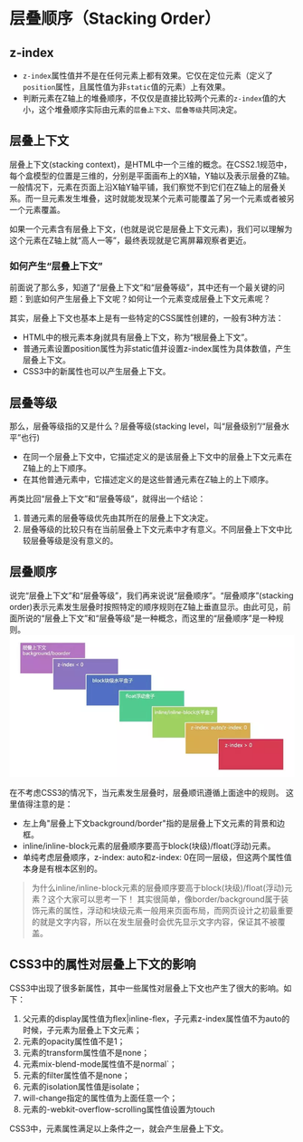 <!--
 * @Author: tangdaoyong
 * @Date: 2021-04-27 11:16:43
 * @LastEditors: tangdaoyong
 * @LastEditTime: 2021-04-27 11:37:48
 * @Description: 层叠顺序
-->
# 层叠顺序（Stacking Order）

## z-index

* `z-index`属性值并不是在任何元素上都有效果。它仅在定位元素（定义了`position`属性，且属性值为非`static`值的元素）上有效果。
* 判断元素在Z轴上的堆叠顺序，不仅仅是直接比较两个元素的`z-index`值的大小，这个堆叠顺序实际由元素的`层叠上下文`、`层叠等级`共同决定。

## 层叠上下文

层叠上下文(stacking context)，是HTML中一个三维的概念。在CSS2.1规范中，每个盒模型的位置是三维的，分别是平面画布上的X轴，Y轴以及表示层叠的Z轴。一般情况下，元素在页面上沿X轴Y轴平铺，我们察觉不到它们在Z轴上的层叠关系。而一旦元素发生堆叠，这时就能发现某个元素可能覆盖了另一个元素或者被另一个元素覆盖。

如果一个元素含有层叠上下文，(也就是说它是层叠上下文元素)，我们可以理解为这个元素在Z轴上就“高人一等”，最终表现就是它离屏幕观察者更近。

### 如何产生“层叠上下文”

前面说了那么多，知道了“层叠上下文”和“层叠等级”，其中还有一个最关键的问题：到底如何产生层叠上下文呢？如何让一个元素变成层叠上下文元素呢？

其实，层叠上下文也基本上是有一些特定的CSS属性创建的，一般有3种方法：

* HTML中的根元素<html></html>本身j就具有层叠上下文，称为“根层叠上下文”。
* 普通元素设置position属性为非static值并设置z-index属性为具体数值，产生层叠上下文。
* CSS3中的新属性也可以产生层叠上下文。

## 层叠等级

那么，层叠等级指的又是什么？层叠等级(stacking level，叫“层叠级别”/“层叠水平”也行)

* 在同一个层叠上下文中，它描述定义的是该层叠上下文中的层叠上下文元素在Z轴上的上下顺序。
* 在其他普通元素中，它描述定义的是这些普通元素在Z轴上的上下顺序。

再类比回“层叠上下文”和“层叠等级”，就得出一个结论：

1. 普通元素的层叠等级优先由其所在的层叠上下文决定。
2. 层叠等级的比较只有在当前层叠上下文元素中才有意义。不同层叠上下文中比较层叠等级是没有意义的。

## 层叠顺序

说完“层叠上下文”和“层叠等级”，我们再来说说“层叠顺序”。“层叠顺序”(stacking order)表示元素发生层叠时按照特定的顺序规则在Z轴上垂直显示。由此可见，前面所说的“层叠上下文”和“层叠等级”是一种概念，而这里的“层叠顺序”是一种规则。
![层叠顺序](./images/层叠顺序.png)

在不考虑CSS3的情况下，当元素发生层叠时，层叠顺讯遵循上面途中的规则。 这里值得注意的是：

* 左上角"层叠上下文background/border"指的是层叠上下文元素的背景和边框。
* inline/inline-block元素的层叠顺序要高于block(块级)/float(浮动)元素。
* 单纯考虑层叠顺序，z-index: auto和z-index: 0在同一层级，但这两个属性值本身是有根本区别的。

> 为什么inline/inline-block元素的层叠顺序要高于block(块级)/float(浮动)元素？这个大家可以思考一下！ 其实很简单，像border/background属于装饰元素的属性，浮动和块级元素一般用来页面布局，而网页设计之初最重要的就是文字内容，所以在发生层叠时会优先显示文字内容，保证其不被覆盖。

## CSS3中的属性对层叠上下文的影响
CSS3中出现了很多新属性，其中一些属性对层叠上下文也产生了很大的影响。如下：

1. 父元素的display属性值为flex|inline-flex，子元素z-index属性值不为auto的时候，子元素为层叠上下文元素；
2. 元素的opacity属性值不是1；
3. 元素的transform属性值不是none；
4. 元素mix-blend-mode属性值不是normal`；
5. 元素的filter属性值不是none；
6. 元素的isolation属性值是isolate；
7. will-change指定的属性值为上面任意一个；
8. 元素的-webkit-overflow-scrolling属性值设置为touch

CSS3中，元素属性满足以上条件之一，就会产生层叠上下文。

